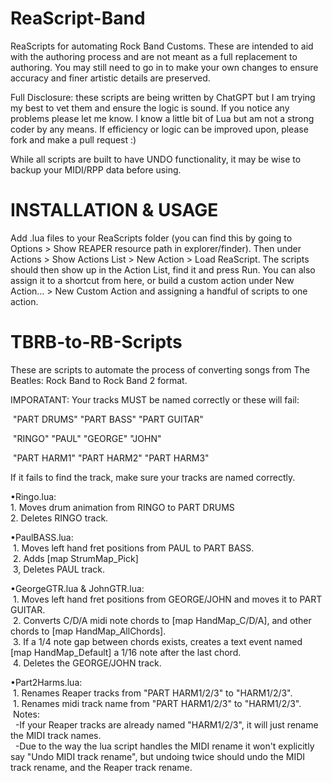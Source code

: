 # ReaScript-Band
ReaScripts for automating Rock Band Customs. These are intended to aid with the authoring process and are not meant as a full replacement to authoring. You may still need to go in to make your own changes to ensure accuracy and finer artistic details are preserved.

Full Disclosure: these scripts are being written by ChatGPT but I am trying my best to vet them and ensure the logic is sound. If you notice any problems please let me know. I know a little bit of Lua but am not a strong coder by any means. If efficiency or logic can be improved upon, please fork and make a pull request :)

While all scripts are built to have UNDO functionality, it may be wise to backup your MIDI/RPP data before using.

# INSTALLATION & USAGE

Add .lua files to your ReaScripts folder (you can find this by going to Options > Show REAPER resource path in explorer/finder). Then under Actions > Show Actions List > New Action > Load ReaScript. The scripts should then show up in the Action List, find it and press Run. You can also assign it to a shortcut from here, or build a custom action under New Action... > New Custom Action and assigning a handful of scripts to one action.

# TBRB-to-RB-Scripts 

These are scripts to automate the process of converting songs from The Beatles: Rock Band to Rock Band 2 format.

IMPORATANT: Your tracks MUST be named correctly or these will fail: 

&nbsp;"PART DRUMS" "PART BASS" "PART GUITAR" 

&nbsp;"RINGO" "PAUL" "GEORGE" "JOHN" 

&nbsp;"PART HARM1" "PART HARM2" "PART HARM3"

If it fails to find the track, make sure your tracks are named correctly.

  •Ringo.lua:<br>
    1. Moves drum animation from RINGO to PART DRUMS<br>
    2. Deletes RINGO track.<br> 
  
  •PaulBASS.lua:<br>
    &nbsp;1. Moves left hand fret positions from PAUL to PART BASS.<br>
    &nbsp;2. Adds [map StrumMap_Pick]<br>
    &nbsp;3, Deletes PAUL track.<br>
    
  •GeorgeGTR.lua & JohnGTR.lua:<br>
    &nbsp;1. Moves left hand fret positions from GEORGE/JOHN and moves it to PART GUITAR.<br>
    &nbsp;2. Converts C/D/A midi note chords to [map HandMap_C/D/A], and other chords to [map HandMap_AllChords].<br> 
    &nbsp;3. If a 1/4 note gap between chords exists, creates a text event named [map HandMap_Default] a 1/16 note after the last chord.<br>
    &nbsp;4. Deletes the GEORGE/JOHN track.<br>

  •Part2Harms.lua:<br>
    &nbsp;1. Renames Reaper tracks from "PART HARM1/2/3" to "HARM1/2/3".<br>
    &nbsp;1. Renames midi track name from "PART HARM1/2/3" to "HARM1/2/3".<br>
    &nbsp;Notes:<br>
      &nbsp;&nbsp;-If your Reaper tracks are already named "HARM1/2/3", it will just rename the MIDI track names.<br> 
      &nbsp;&nbsp;-Due to the way the lua script handles the MIDI rename it won't explicitly say "Undo MIDI track rename", but undoing twice should undo the MIDI track rename, and the Reaper track rename.<br>

